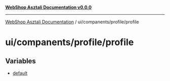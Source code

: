 [**WebShop Asztali Documentation v0.0.0**](../../../../README.md)

***

[WebShop Asztali Documentation](../../../../modules.md) / ui/companents/profile/profile

# ui/companents/profile/profile

## Variables

- [default](variables/default.md)
